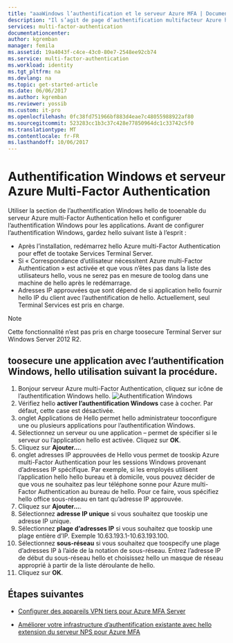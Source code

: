 ```yaml
---
title: "aaaWindows l’authentification et le serveur Azure MFA | Documents Microsoft"
description: "Il s’agit de page d’authentification multifacteur Azure hello qui va vous aider à déployer l’authentification Windows et le serveur Azure multi-Factor Authentication."
services: multi-factor-authentication
documentationcenter: 
author: kgremban
manager: femila
ms.assetid: 19a4043f-c4ce-43c0-80e7-2548ee92cb74
ms.service: multi-factor-authentication
ms.workload: identity
ms.tgt_pltfrm: na
ms.devlang: na
ms.topic: get-started-article
ms.date: 06/06/2017
ms.author: kgremban
ms.reviewer: yossib
ms.custom: it-pro
ms.openlocfilehash: 0fc38fd751966bf883d4eae7c48055988922af80
ms.sourcegitcommit: 523283cc1b3c37c428e77850964dc1c33742c5f0
ms.translationtype: MT
ms.contentlocale: fr-FR
ms.lasthandoff: 10/06/2017
---
```

# <a name="windows-authentication-and-azure-multi-factor-authentication-server"></a>Authentification Windows et serveur Azure Multi-Factor Authentication
Utiliser la section de l’authentification Windows hello de tooenable du serveur Azure multi-Factor Authentication hello et configurer l’authentification Windows pour les applications. Avant de configurer l’authentification Windows, gardez hello suivant liste à l’esprit :

* Après l’installation, redémarrez hello Azure multi-Factor Authentication pour effet de tootake Services Terminal Server.
* Si « Correspondance d’utilisateur nécessitent Azure multi-Factor Authentication » est activée et que vous n’êtes pas dans la liste des utilisateurs hello, vous ne serez pas en mesure de toolog dans une machine de hello après le redémarrage.
* Adresses IP approuvées que sont dépend de si application hello fournir hello IP du client avec l’authentification de hello. Actuellement, seul Terminal Services est pris en charge.  

> [!NOTE]
> Cette fonctionnalité n’est pas pris en charge toosecure Terminal Server sur Windows Server 2012 R2.

## <a name="toosecure-an-application-with-windows-authentication-use-hello-following-procedure"></a>toosecure une application avec l’authentification Windows, hello utilisation suivant la procédure.
1. Bonjour serveur Azure multi-Factor Authentication, cliquez sur icône de l’authentification Windows hello.
   ![Authentification Windows](./media/multi-factor-authentication-get-started-server-windows/windowsauth.png)
2. Vérifiez hello **activer l’authentification Windows** case à cocher. Par défaut, cette case est désactivée.
3. onglet Applications de Hello permet hello administrateur tooconfigure une ou plusieurs applications pour l’authentification Windows.
4. Sélectionnez un serveur ou une application – permet de spécifier si le serveur ou l’application hello est activée. Cliquez sur **OK**.
5. Cliquez sur **Ajouter…**.
6. onglet adresses IP approuvées de Hello vous permet de tooskip Azure multi-Factor Authentication pour les sessions Windows provenant d’adresses IP spécifique. Par exemple, si les employés utilisent l’application hello hello bureau et à domicile, vous pouvez décider de que vous ne souhaitez pas leur téléphone sonne pour Azure multi-Factor Authentication au bureau de hello. Pour ce faire, vous spécifiez hello office sous-réseau en tant qu’adresse IP approuvée.
7. Cliquez sur **Ajouter…**.
8. Sélectionnez **adresse IP unique** si vous souhaitez que tooskip une adresse IP unique.
9. Sélectionnez **plage d’adresses IP** si vous souhaitez que tooskip une plage entière d’IP. Exemple 10.63.193.1-10.63.193.100.
10. Sélectionnez **sous-réseau** si vous souhaitez que toospecify une plage d’adresses IP à l’aide de la notation de sous-réseau. Entrez l’adresse IP de début du sous-réseau hello et choisissez hello un masque de réseau approprié à partir de la liste déroulante de hello.
11. Cliquez sur **OK**.

## <a name="next-steps"></a>Étapes suivantes

- [Configurer des appareils VPN tiers pour Azure MFA Server](multi-factor-authentication-advanced-vpn-configurations.md)

- [Améliorer votre infrastructure d’authentification existante avec hello extension du serveur NPS pour Azure MFA](multi-factor-authentication-nps-extension.md)

